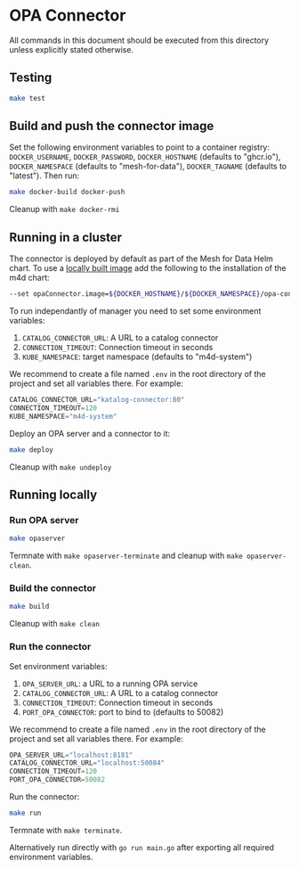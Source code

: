 # OPA Connector

All commands in this document should be executed from this directory unless explicitly stated otherwise.

## Testing

```bash
make test
```

## Build and push the connector image

Set the following environment variables to point to a container registry: `DOCKER_USERNAME`, `DOCKER_PASSWORD`, `DOCKER_HOSTNAME` (defaults to "ghcr.io"), `DOCKER_NAMESPACE` (defaults to "mesh-for-data"), `DOCKER_TAGNAME` (defaults to "latest").
Then run:

```bash
make docker-build docker-push
```

Cleanup with `make docker-rmi`


## Running in a cluster

The connector is deployed by default as part of the Mesh for Data Helm chart. To use a [locally built image](#build-and-push-the-connector-image) add the following to the installation of the m4d chart:

```bash
--set opaConnector.image=${DOCKER_HOSTNAME}/${DOCKER_NAMESPACE}/opa-connector:${DOCKER_TAGNAME}
```

To run independantly of manager you need to set some environment variables:

1. `CATALOG_CONNECTOR_URL`: A URL to a catalog connector
2. `CONNECTION_TIMEOUT`: Connection timeout in seconds
3. `KUBE_NAMESPACE`: target namespace (defaults to "m4d-system")

We recommend to create a file named `.env` in the root directory of the project and set all variables there. For example:

```s
CATALOG_CONNECTOR_URL="katalog-connector:80"
CONNECTION_TIMEOUT=120
KUBE_NAMESPACE="m4d-system"
```

Deploy an OPA server and a connector to it:

```bash
make deploy
```

Cleanup with `make undeploy`

## Running locally

### Run OPA server

```bash
make opaserver
```

Termnate with `make opaserver-terminate` and cleanup with `make opaserver-clean`.

### Build the connector

```bash
make build
```

Cleanup with `make clean`


### Run the connector

Set environment variables:

1. `OPA_SERVER_URL`: a URL to a running OPA service
2. `CATALOG_CONNECTOR_URL`: A URL to a catalog connector
3. `CONNECTION_TIMEOUT`: Connection timeout in seconds
4. `PORT_OPA_CONNECTOR`: port to bind to (defaults to 50082)

We recommend to create a file named `.env` in the root directory of the project and set all variables there. For example:

```s
OPA_SERVER_URL="localhost:8181"
CATALOG_CONNECTOR_URL="localhost:50084"
CONNECTION_TIMEOUT=120
PORT_OPA_CONNECTOR=50082
```

Run the connector:

```bash
make run
```

Termnate with `make terminate`.

Alternatively run directly with `go run main.go` after exporting all required environment variables.

